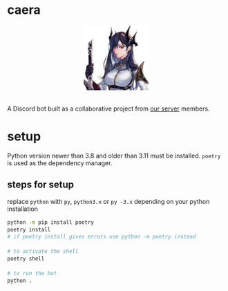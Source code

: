 # caera

<p align="center">
<img src="./assets/icon.png" height=150 width=150><br><br>
</p>

A Discord bot built as a collaborative project from [our server](https://discord.gg/5hdqdVPHmP) members.

# setup

Python version newer than 3.8 and older than 3.11 must be installed. 
`poetry` is used as the dependency manager. 

## steps for setup

replace `python` with `py`, `python3.x` or `py -3.x` depending on your python installation

```sh
python -m pip install poetry
poetry install
# if poetry install gives errors use python -m poetry instead 

# to activate the shell
poetry shell

# to run the bot
python .
```